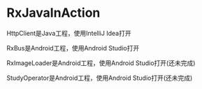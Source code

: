 # RxJavaInAction

HttpClient是Java工程，使用IntelliJ Idea打开

RxBus是Android工程，使用Android Studio打开

RxImageLoader是Android工程，使用Android Studio打开(还未完成)

StudyOperator是Android工程，使用Android Studio打开(还未完成)


